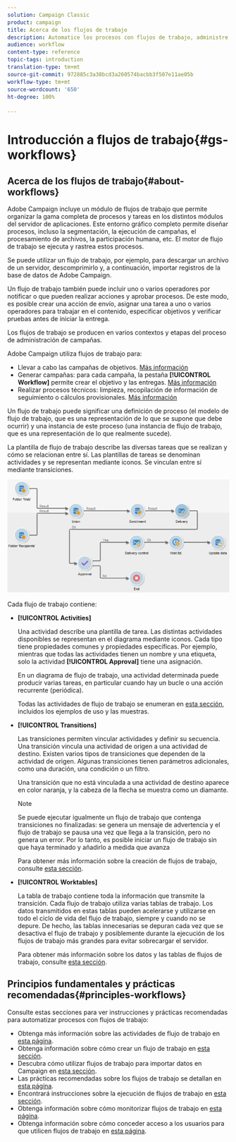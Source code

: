 ```yaml
---
solution: Campaign Classic
product: campaign
title: Acerca de los flujos de trabajo
description: Automatice los procesos con flujos de trabajo, administre datos y audiencias, envíe mensajes, y mucho más.
audience: workflow
content-type: reference
topic-tags: introduction
translation-type: tm+mt
source-git-commit: 972885c3a38bcd3a260574bacbb3f507e11ae05b
workflow-type: tm+mt
source-wordcount: '650'
ht-degree: 100%

---
```



# Introducción a flujos de trabajo{#gs-workflows}

## Acerca de los flujos de trabajo{#about-workflows}

Adobe Campaign incluye un módulo de flujos de trabajo que permite organizar la gama completa de procesos y tareas en los distintos módulos del servidor de aplicaciones. Este entorno gráfico completo permite diseñar procesos, incluso la segmentación, la ejecución de campañas, el procesamiento de archivos, la participación humana, etc. El motor de flujo de trabajo se ejecuta y rastrea estos procesos.

Se puede utilizar un flujo de trabajo, por ejemplo, para descargar un archivo de un servidor, descomprimirlo y, a continuación, importar registros de la base de datos de Adobe Campaign.

Un flujo de trabajo también puede incluir uno o varios operadores por notificar o que pueden realizar acciones y aprobar procesos. De este modo, es posible crear una acción de envío, asignar una tarea a uno o varios operadores para trabajar en el contenido, especificar objetivos y verificar pruebas antes de iniciar la entrega.

Los flujos de trabajo se producen en varios contextos y etapas del proceso de administración de campañas.

Adobe Campaign utiliza flujos de trabajo para:

* Llevar a cabo las campañas de objetivos. [Más información](../../workflow/using/building-a-workflow.md#implementation-steps-)
* Generar campañas: para cada campaña, la pestaña **[!UICONTROL Workflow]** permite crear el objetivo y las entregas. [Más información](../../workflow/using/building-a-workflow.md#campaign-workflows)
* Realizar procesos técnicos: limpieza, recopilación de información de seguimiento o cálculos provisionales. [Más información](../../workflow/using/building-a-workflow.md#technical-workflows)

Un flujo de trabajo puede significar una definición de proceso (el modelo de flujo de trabajo, que es una representación de lo que se supone que debe ocurrir) y una instancia de este proceso (una instancia de flujo de trabajo, que es una representación de lo que realmente sucede).

La plantilla de flujo de trabajo describe las diversas tareas que se realizan y cómo se relacionan entre sí. Las plantillas de tareas se denominan actividades y se representan mediante iconos. Se vinculan entre sí mediante transiciones.

![](assets/example1.png)

Cada flujo de trabajo contiene:

* **[!UICONTROL Activities]**

   Una actividad describe una plantilla de tarea. Las distintas actividades disponibles se representan en el diagrama mediante iconos. Cada tipo tiene propiedades comunes y propiedades específicas. Por ejemplo, mientras que todas las actividades tienen un nombre y una etiqueta, solo la actividad **[!UICONTROL Approval]** tiene una asignación.

   En un diagrama de flujo de trabajo, una actividad determinada puede producir varias tareas, en particular cuando hay un bucle o una acción recurrente (periódica).

   Todas las actividades de flujo de trabajo se enumeran en [esta sección](../../workflow/using/about-activities.md), incluidos los ejemplos de uso y las muestras.

* **[!UICONTROL Transitions]**

   Las transiciones permiten vincular actividades y definir su secuencia. Una transición vincula una actividad de origen a una actividad de destino. Existen varios tipos de transiciones que dependen de la actividad de origen. Algunas transiciones tienen parámetros adicionales, como una duración, una condición o un filtro.

   Una transición que no está vinculada a una actividad de destino aparece en color naranja, y la cabeza de la flecha se muestra como un diamante.

   >[!NOTE]
   >
   >Se puede ejecutar igualmente un flujo de trabajo que contenga transiciones no finalizadas: se genera un mensaje de advertencia y el flujo de trabajo se pausa una vez que llega a la transición, pero no genera un error. Por lo tanto, es posible iniciar un flujo de trabajo sin que haya terminado y añadirlo a medida que avanza

   Para obtener más información sobre la creación de flujos de trabajo, consulte [esta sección](../../workflow/using/building-a-workflow.md).

* **[!UICONTROL Worktables]**

   La tabla de trabajo contiene toda la información que transmite la transición. Cada flujo de trabajo utiliza varias tablas de trabajo. Los datos transmitidos en estas tablas pueden acelerarse y utilizarse en todo el ciclo de vida del flujo de trabajo, siempre y cuando no se depure. De hecho, las tablas innecesarias se depuran cada vez que se desactiva el flujo de trabajo y posiblemente durante la ejecución de los flujos de trabajo más grandes para evitar sobrecargar el servidor.

   Para obtener más información sobre los datos y las tablas de flujos de trabajo, consulte [esta sección](../../workflow/using/how-to-use-workflow-data.md).

## Principios fundamentales y prácticas recomendadas{#principles-workflows}

Consulte estas secciones para ver instrucciones y prácticas recomendadas para automatizar procesos con flujos de trabajo:

* Obtenga más información sobre las actividades de flujo de trabajo en [esta página](../../workflow/using/how-to-use-workflow-data.md).
* Obtenga información sobre cómo crear un flujo de trabajo en [esta sección](../../workflow/using/building-a-workflow.md).
* Descubra cómo utilizar flujos de trabajo para importar datos en Campaign en [esta sección](../../workflow/using/importing-data.md).
* Las prácticas recomendadas sobre los flujos de trabajo se detallan en [esta página](../../workflow/using/workflow-best-practices.md).
* Encontrará instrucciones sobre la ejecución de flujos de trabajo en [esta sección](../../workflow/using/starting-a-workflow.md).
* Obtenga información sobre cómo monitorizar flujos de trabajo en [esta página](../../workflow/using/monitoring-workflow-execution.md).
* Obtenga información sobre cómo conceder acceso a los usuarios para que utilicen flujos de trabajo en [esta página](../../workflow/using/managing-rights.md).
